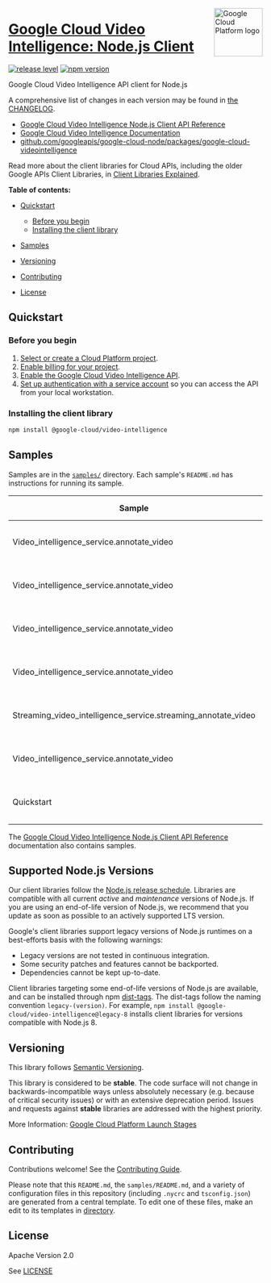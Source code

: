 [//]: # "This README.md file is auto-generated, all changes to this file will be lost."
[//]: # "To regenerate it, use `python -m synthtool`."
<img src="https://avatars2.githubusercontent.com/u/2810941?v=3&s=96" alt="Google Cloud Platform logo" title="Google Cloud Platform" align="right" height="96" width="96"/>

# [Google Cloud Video Intelligence: Node.js Client](https://github.com/googleapis/google-cloud-node/tree/main/packages/google-cloud-videointelligence)

[![release level](https://img.shields.io/badge/release%20level-stable-brightgreen.svg?style=flat)](https://cloud.google.com/terms/launch-stages)
[![npm version](https://img.shields.io/npm/v/@google-cloud/video-intelligence.svg)](https://www.npmjs.org/package/@google-cloud/video-intelligence)




Google Cloud Video Intelligence API client for Node.js


A comprehensive list of changes in each version may be found in
[the CHANGELOG](https://github.com/googleapis/google-cloud-node/tree/main/packages/google-cloud-videointelligence/CHANGELOG.md).

* [Google Cloud Video Intelligence Node.js Client API Reference][client-docs]
* [Google Cloud Video Intelligence Documentation][product-docs]
* [github.com/googleapis/google-cloud-node/packages/google-cloud-videointelligence](https://github.com/googleapis/google-cloud-node/tree/main/packages/google-cloud-videointelligence)

Read more about the client libraries for Cloud APIs, including the older
Google APIs Client Libraries, in [Client Libraries Explained][explained].

[explained]: https://cloud.google.com/apis/docs/client-libraries-explained

**Table of contents:**


* [Quickstart](#quickstart)
  * [Before you begin](#before-you-begin)
  * [Installing the client library](#installing-the-client-library)

* [Samples](#samples)
* [Versioning](#versioning)
* [Contributing](#contributing)
* [License](#license)

## Quickstart

### Before you begin

1.  [Select or create a Cloud Platform project][projects].
1.  [Enable billing for your project][billing].
1.  [Enable the Google Cloud Video Intelligence API][enable_api].
1.  [Set up authentication with a service account][auth] so you can access the
    API from your local workstation.

### Installing the client library

```bash
npm install @google-cloud/video-intelligence
```




## Samples

Samples are in the [`samples/`](https://github.com/googleapis/google-cloud-node/tree/main/packages/google-cloud-videointelligence/samples) directory. Each sample's `README.md` has instructions for running its sample.

| Sample                      | Source Code                       | Try it |
| --------------------------- | --------------------------------- | ------ |
| Video_intelligence_service.annotate_video | [source code](https://github.com/googleapis/google-cloud-node/blob/main/packages/google-cloud-videointelligence/samples/generated/v1/video_intelligence_service.annotate_video.js) | [![Open in Cloud Shell][shell_img]](https://console.cloud.google.com/cloudshell/open?git_repo=https://github.com/googleapis/google-cloud-node&page=editor&open_in_editor=packages/google-cloud-videointelligence/samples/generated/v1/video_intelligence_service.annotate_video.js,packages/google-cloud-videointelligence/samples/README.md) |
| Video_intelligence_service.annotate_video | [source code](https://github.com/googleapis/google-cloud-node/blob/main/packages/google-cloud-videointelligence/samples/generated/v1beta2/video_intelligence_service.annotate_video.js) | [![Open in Cloud Shell][shell_img]](https://console.cloud.google.com/cloudshell/open?git_repo=https://github.com/googleapis/google-cloud-node&page=editor&open_in_editor=packages/google-cloud-videointelligence/samples/generated/v1beta2/video_intelligence_service.annotate_video.js,packages/google-cloud-videointelligence/samples/README.md) |
| Video_intelligence_service.annotate_video | [source code](https://github.com/googleapis/google-cloud-node/blob/main/packages/google-cloud-videointelligence/samples/generated/v1p1beta1/video_intelligence_service.annotate_video.js) | [![Open in Cloud Shell][shell_img]](https://console.cloud.google.com/cloudshell/open?git_repo=https://github.com/googleapis/google-cloud-node&page=editor&open_in_editor=packages/google-cloud-videointelligence/samples/generated/v1p1beta1/video_intelligence_service.annotate_video.js,packages/google-cloud-videointelligence/samples/README.md) |
| Video_intelligence_service.annotate_video | [source code](https://github.com/googleapis/google-cloud-node/blob/main/packages/google-cloud-videointelligence/samples/generated/v1p2beta1/video_intelligence_service.annotate_video.js) | [![Open in Cloud Shell][shell_img]](https://console.cloud.google.com/cloudshell/open?git_repo=https://github.com/googleapis/google-cloud-node&page=editor&open_in_editor=packages/google-cloud-videointelligence/samples/generated/v1p2beta1/video_intelligence_service.annotate_video.js,packages/google-cloud-videointelligence/samples/README.md) |
| Streaming_video_intelligence_service.streaming_annotate_video | [source code](https://github.com/googleapis/google-cloud-node/blob/main/packages/google-cloud-videointelligence/samples/generated/v1p3beta1/streaming_video_intelligence_service.streaming_annotate_video.js) | [![Open in Cloud Shell][shell_img]](https://console.cloud.google.com/cloudshell/open?git_repo=https://github.com/googleapis/google-cloud-node&page=editor&open_in_editor=packages/google-cloud-videointelligence/samples/generated/v1p3beta1/streaming_video_intelligence_service.streaming_annotate_video.js,packages/google-cloud-videointelligence/samples/README.md) |
| Video_intelligence_service.annotate_video | [source code](https://github.com/googleapis/google-cloud-node/blob/main/packages/google-cloud-videointelligence/samples/generated/v1p3beta1/video_intelligence_service.annotate_video.js) | [![Open in Cloud Shell][shell_img]](https://console.cloud.google.com/cloudshell/open?git_repo=https://github.com/googleapis/google-cloud-node&page=editor&open_in_editor=packages/google-cloud-videointelligence/samples/generated/v1p3beta1/video_intelligence_service.annotate_video.js,packages/google-cloud-videointelligence/samples/README.md) |
| Quickstart | [source code](https://github.com/googleapis/google-cloud-node/blob/main/packages/google-cloud-videointelligence/samples/quickstart.js) | [![Open in Cloud Shell][shell_img]](https://console.cloud.google.com/cloudshell/open?git_repo=https://github.com/googleapis/google-cloud-node&page=editor&open_in_editor=packages/google-cloud-videointelligence/samples/quickstart.js,packages/google-cloud-videointelligence/samples/README.md) |



The [Google Cloud Video Intelligence Node.js Client API Reference][client-docs] documentation
also contains samples.

## Supported Node.js Versions

Our client libraries follow the [Node.js release schedule](https://github.com/nodejs/release#release-schedule).
Libraries are compatible with all current _active_ and _maintenance_ versions of
Node.js.
If you are using an end-of-life version of Node.js, we recommend that you update
as soon as possible to an actively supported LTS version.

Google's client libraries support legacy versions of Node.js runtimes on a
best-efforts basis with the following warnings:

* Legacy versions are not tested in continuous integration.
* Some security patches and features cannot be backported.
* Dependencies cannot be kept up-to-date.

Client libraries targeting some end-of-life versions of Node.js are available, and
can be installed through npm [dist-tags](https://docs.npmjs.com/cli/dist-tag).
The dist-tags follow the naming convention `legacy-(version)`.
For example, `npm install @google-cloud/video-intelligence@legacy-8` installs client libraries
for versions compatible with Node.js 8.

## Versioning

This library follows [Semantic Versioning](http://semver.org/).



This library is considered to be **stable**. The code surface will not change in backwards-incompatible ways
unless absolutely necessary (e.g. because of critical security issues) or with
an extensive deprecation period. Issues and requests against **stable** libraries
are addressed with the highest priority.






More Information: [Google Cloud Platform Launch Stages][launch_stages]

[launch_stages]: https://cloud.google.com/terms/launch-stages

## Contributing

Contributions welcome! See the [Contributing Guide](https://github.com/googleapis/google-cloud-node/blob/main/CONTRIBUTING.md).

Please note that this `README.md`, the `samples/README.md`,
and a variety of configuration files in this repository (including `.nycrc` and `tsconfig.json`)
are generated from a central template. To edit one of these files, make an edit
to its templates in
[directory](https://github.com/googleapis/synthtool).

## License

Apache Version 2.0

See [LICENSE](https://github.com/googleapis/google-cloud-node/blob/main/LICENSE)

[client-docs]: https://cloud.google.com/nodejs/docs/reference/video-intelligence/latest
[product-docs]: https://cloud.google.com/video-intelligence
[shell_img]: https://gstatic.com/cloudssh/images/open-btn.png
[projects]: https://console.cloud.google.com/project
[billing]: https://support.google.com/cloud/answer/6293499#enable-billing
[enable_api]: https://console.cloud.google.com/flows/enableapi?apiid=videointelligence.googleapis.com
[auth]: https://cloud.google.com/docs/authentication/getting-started
